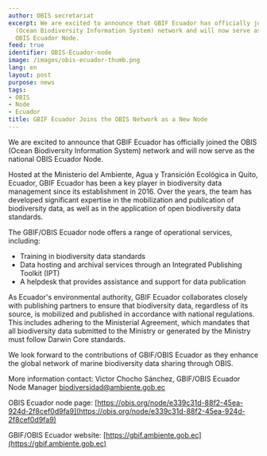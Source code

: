 ```yaml
---
author: OBIS secretariat
excerpt: We are excited to announce that GBIF Ecuador has officially joined the OBIS
  (Ocean Biodiversity Information System) network and will now serve as the national
  OBIS Ecuador Node.
feed: true
identifier: OBIS-Ecuador-node
image: /images/obis-ecuador-thumb.png
lang: en
layout: post
purpose: news
tags:
- OBIS
- Node
- Ecuador
title: GBIF Ecuador Joins the OBIS Network as a New Node
---
```


We are excited to announce that GBIF Ecuador has officially joined the OBIS (Ocean Biodiversity Information System) network and will now serve as the national OBIS Ecuador Node.
 
Hosted at the Ministerio del Ambiente, Agua y Transición Ecológica in Quito, Ecuador, GBIF Ecuador has been a key player in biodiversity data management since its establishment in 2016. Over the years, the team has developed significant expertise in the mobilization and publication of biodiversity data, as well as in the application of open biodiversity data standards.
 
The GBIF/OBIS Ecuador node offers a range of operational services, including:
- Training in biodiversity data standards
- Data hosting and archival services through an Integrated Publishing Toolkit (IPT)
- A helpdesk that provides assistance and support for data publication
 
As Ecuador's environmental authority, GBIF Ecuador collaborates closely with publishing partners to ensure that biodiversity data, regardless of its source, is mobilized and published in accordance with national regulations. This includes adhering to the Ministerial Agreement, which mandates that all biodiversity data submitted to the Ministry or generated by the Ministry must follow Darwin Core standards.
 
We look forward to the contributions of GBIF/OBIS Ecuador as they enhance the global network of marine biodiversity data sharing through OBIS.
 
More information contact: Victor Chocho Sánchez, GBIF/OBIS Ecuador Node Manager
biodiversidad@ambiente.gob.ec
 
OBIS Ecuador node page: [https://obis.org/node/e339c31d-88f2-45ea-924d-2f8cef0d9fa9](https://obis.org/node/e339c31d-88f2-45ea-924d-2f8cef0d9fa9)
 
GBIF/OBIS Ecuador website: [https://gbif.ambiente.gob.ec](https://gbif.ambiente.gob.ec)
